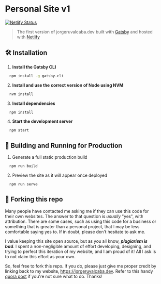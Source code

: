 # Personal Site v1

[![Netlify Status](https://api.netlify.com/api/v1/badges/644a9d71-84bf-4362-ac8f-7f810a3faf5a/deploy-status)](https://app.netlify.com/sites/jorgeruvalcaba-personalsite/deploys)

> The first version of jorgeruvalcaba.dev built with [Gatsby](https://www.gatsbyjs.org/) and hosted with [Netlify](https://www.netlify.com/)

## 🛠 Installation

1. **Install the Gatsby CLI**

```sh
  npm install -g gatsby-cli
```

2. **Install and use the correct version of Node using NVM**

```sh
  nvm install
```

3. **Install dependencies**

```sh
  npm install
```

4. **Start the development server**

```sh
  npm start
```

## 🚀 Building and Running for Production

1. Generate a full static production build

```sh
  npm run build
```

2. Preview the site as it will appear once deployed

```sh
  npm run serve
```

## 🚨 Forking this repo

Many people have contacted me asking me if they can use this code for their own websites. The answer to that question is _usually_ "yes", with attribution. There are some cases, such as using this code for a business or something that is greater than a personal project, that I may be less comfortable saying yes to. If in doubt, please don't hesitate to ask me.

I value keeping this site open source, but as you all know, _**plagiarism is bad**_. I spent a non-negligible amount of effort developing, designing, and trying to perfect this iteration of my website, and I am proud of it! All I ask is to not claim this effort as your own.

So, feel free to fork this repo. If you do, please just give me proper credit by linking back to my website, https://jorgeruvalcaba.dev. Refer to this handy [quora post](https://www.quora.com/Is-it-bad-to-copy-other-peoples-code) if you're not sure what to do. Thanks!